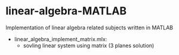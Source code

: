 # linear-algebra-MATLAB
Implementation of linear algebra related subjects written in MATLAB
  * linear_algebra_implement_matrix.mlx:  
      * sovling linear system using matrix (3 planes solution)    
